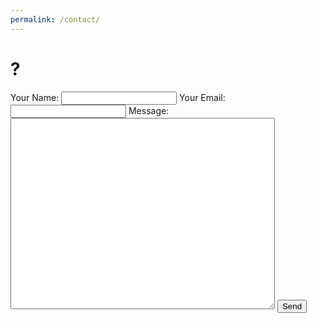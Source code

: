 ```yaml
---
permalink: /contact/
---
```


# ?

<!-- https://github.com/toperkin/staticFormEmails didnt work :( -->

<form
  action="https://formspree.io/xrgkvpew"
  method="POST"
>
  <label>
    Your Name:
    <input type="text" name="name">
  </label>
  <label>
    Your Email:
    <input type="email" name="_replyto">
  </label>
  <label>
    Message:
    <textarea rows="20" cols="50" name="message"></textarea>
  </label>
  <input type="submit" value="Send">
</form>

